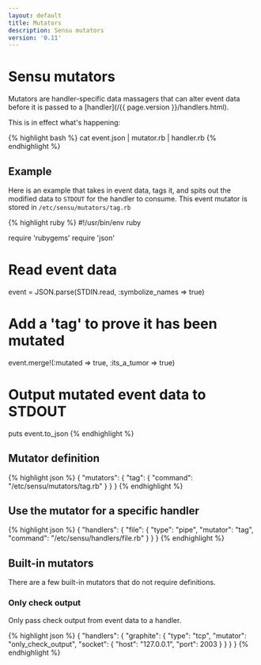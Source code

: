 ```yaml
---
layout: default
title: Mutators
description: Sensu mutators
version: '0.11'
---
```


# Sensu mutators

Mutators are handler-specific data massagers that can alter event data
before it is passed to a [handler](/{{ page.version }}/handlers.html).

This is in effect what's happening:

{% highlight bash %}
cat event.json | mutator.rb | handler.rb
{% endhighlight %}

## Example
Here is an example that takes in event data, tags it, and spits out the
modified data to `STDOUT` for the handler to consume. This event mutator
is stored in `/etc/sensu/mutators/tag.rb`

{% highlight ruby %}
#!/usr/bin/env ruby

require 'rubygems'
require 'json'

# Read event data
event = JSON.parse(STDIN.read, :symbolize_names => true)
# Add a 'tag' to prove it has been mutated
event.merge!(:mutated => true, :its_a_tumor => true)
# Output mutated event data to STDOUT
puts event.to_json
{% endhighlight %}

## Mutator definition

{% highlight json %}
{
  "mutators": {
    "tag": {
      "command": "/etc/sensu/mutators/tag.rb"
    }
  }
}
{% endhighlight %}

## Use the mutator for a specific handler

{% highlight json %}
{
  "handlers": {
    "file": {
      "type": "pipe",
      "mutator": "tag",
      "command": "/etc/sensu/handlers/file.rb"
    }
  }
}
{% endhighlight %}

## Built-in mutators

There are a few built-in mutators that do not require definitions.

### Only check output
Only pass check output from event data to a handler.

{% highlight json %}
{
  "handlers": {
    "graphite": {
      "type": "tcp",
      "mutator": "only_check_output",
      "socket": {
        "host": "127.0.0.1",
        "port": 2003
      }
    }
  }
}
{% endhighlight %}

